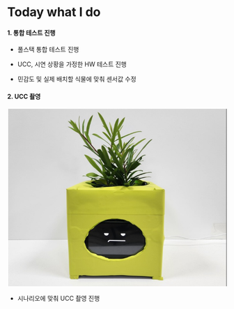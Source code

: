 
# Today what I do

#### 1. 통합 테스트 진행

- 풀스택 통합 테스트 진행

- UCC, 시연 상황을 가정한 HW 테스트 진행

- 민감도 및 실제 배치할 식물에 맞춰 센서값 수정

#### 2. UCC 촬영

![image.png](./image.png)

- 시나리오에 맞춰 UCC 촬영 진행
